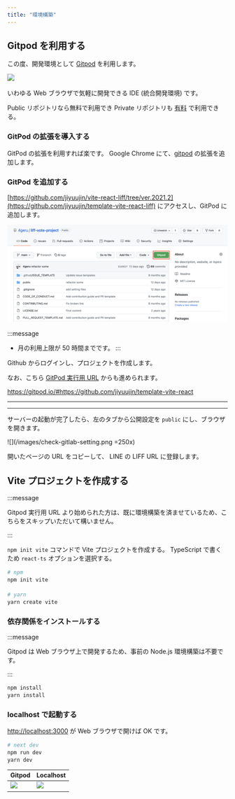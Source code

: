 ```yaml
---
title: "環境構築"
---
```


## Gitpod を利用する

この度、開発環境として [Gitpod](https://www.gitpod.io/) を利用します。

![](https://i.imgur.com/YwYpybr.jpg)

いわゆる Web ブラウザで気軽に開発できる IDE (統合開発環境) です。

Public リポジトリなら無料で利用でき Private リポジトリも [有料](https://www.gitpod.io/pricing/) で利用できる。

### GitPod の拡張を導入する

GitPod の拡張を利用すれば楽です。 Google Chrome にて、[gitpod](https://chrome.google.com/webstore/detail/gitpod-always-ready-to-co/dodmmooeoklaejobgleioelladacbeki) の拡張を追加します。

### GitPod を追加する

[https://github.com/jiyuujin/vite-react-liff/tree/ver.2021.2](https://github.com/jiyuujin/template-vite-react-liff) にアクセスし、GitPod に追加します。

<!-- TODO: branch の説明をする -->

![](/images/github-liff-vote-project.png)

:::message
- 月の利用上限が 50 時間までです。
:::

Github からログインし、プロジェクトを作成します。

なお、こちら [GitPod 実行用 URL](https://gitpod.io/#https://github.com/jiyuujin/template-vite-react) からも進められます。

https://gitpod.io/#https://github.com/jiyuujin/template-vite-react

---
<!-- TODO: サーバー閉じてしまった場合の復帰方法-->

---

サーバーの起動が完了したら、左のタブから公開設定を `public` にし、ブラウザを開きます。

![](/images/check-gitlab-setting.png =250x)

開いたページの URL をコピーして、 LINE の LIFF URL に登録します。


<!-- vite の環境構築 -->

## Vite プロジェクトを作成する

:::message

Gitpod 実行用 URL より始められた方は、既に環境構築を済ませているため、こちらをスキップいただいて構いません。

:::

`npm init vite` コマンドで Vite プロジェクトを作成する。 TypeScript で書くため `react-ts` オプションを選択する。

```bash
# npm
npm init vite

# yarn
yarn create vite
```

### 依存関係をインストールする

:::message

Gitpod は Web ブラウザ上で開発するため、事前の Node.js 環境構築は不要です。

:::

```bash
npm install
yarn install
```

### localhost で起動する

[http://localhost:3000](http://localhost:3000) が Web ブラウザで開けば OK です。

```bash
# next dev
npm run dev
yarn dev
```

<!-- Web ページが開けるようになる --->

|Gitpod|Localhost|
|:---|:---|
|![](https://i.imgur.com/rR5fo2C.jpg)|![](https://i.imgur.com/iUANZzJ.jpg)|
